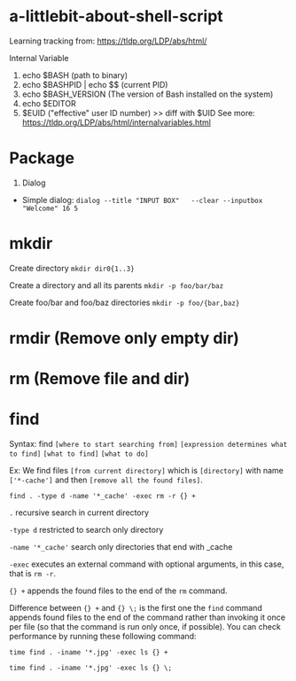 # a-littlebit-about-shell-script

Learning tracking from: https://tldp.org/LDP/abs/html/

Internal Variable
1. echo $BASH (path to binary)
2. echo $BASHPID | echo $$ (current PID)
3. echo $BASH_VERSION (The version of Bash installed on the system)
4. echo $EDITOR 
5. $EUID ("effective" user ID number) >> diff with $UID
See more: https://tldp.org/LDP/abs/html/internalvariables.html


# Package
1. Dialog
- Simple dialog: `dialog --title "INPUT BOX"   --clear --inputbox "Welcome" 16 5`

# mkdir
Create directory
`mkdir dir0{1..3}`

Create a directory and all its parents
`mkdir -p foo/bar/baz`

Create foo/bar and foo/baz directories
`mkdir -p foo/{bar,baz}`

# rmdir (Remove only empty dir)
# rm (Remove file and dir)

# find

Syntax: find `[where to start searching from]` `[expression determines what to find]` `[what to find]` `[what to do]`

Ex: We find files `[from current directory]` which is `[directory]` with name `['*-cache']` and then `[remove all the found files]`.
```
find . -type d -name '*_cache' -exec rm -r {} +
```
`.`               recursive search in current directory

`-type d`         restricted to search only directory

`-name '*_cache'` search only directories that end with _cache

`-exec`           executes an external command with optional arguments, in this case, that is `rm -r`.

`{} +`            appends the found files to the end of the `rm` command.

Difference between `{} +` and `{} \;` is the first one the `find` command appends found files to the end of the command rather than invoking it once per file (so that the command is run only once, if possible). You can check performance by running these following command:

`time find . -iname '*.jpg' -exec ls {} +`

`time find . -iname '*.jpg' -exec ls {} \;`

